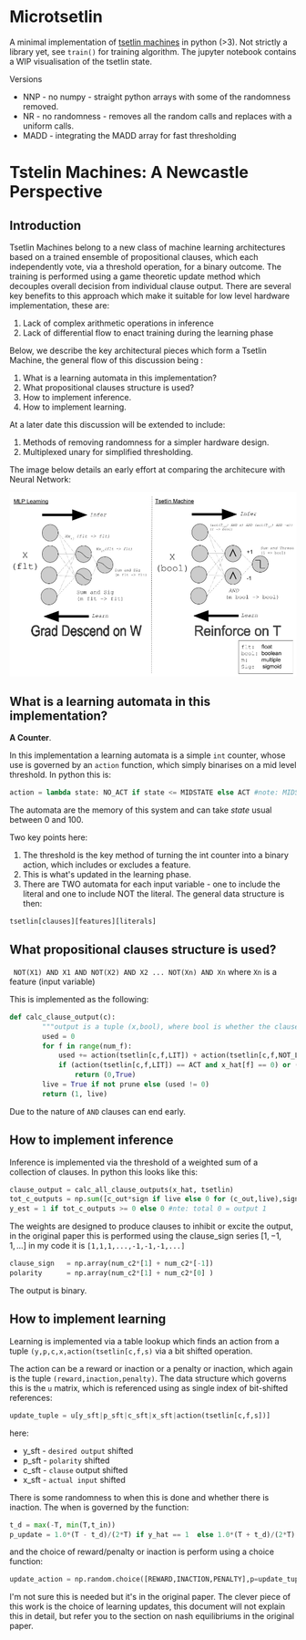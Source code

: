 # Microtsetlin

A minimal implementation of [tsetlin machines](https://arxiv.org/abs/1804.01508) in python (>3).
Not strictly a library yet, see `train()` for training algorithm.
The jupyter notebook contains a WIP visualisation of the tsetlin state.

Versions
- NNP - no numpy - straight python arrays with some of the randomness removed.
- NR - no randomness - removes all the random calls and replaces with a uniform calls.
- MADD - integrating the MADD array for fast thresholding



# Tstelin Machines: A Newcastle Perspective

## Introduction

Tsetlin Machines belong to a new class of machine learning architectures
based on a trained ensemble of propositional clauses, which each
independently vote, via a threshold operation, for a binary outcome.
The training is  performed using a game theoretic update method 
which decouples overall decision from individual clause output.
There are several key benefits to this
approach which make it suitable for low level hardware implementation, these are:

1. Lack of complex arithmetic operations in inference
2. Lack of differential flow to enact training during the learning phase 

Below, we describe the key architectural pieces which form a Tsetlin Machine, the general flow
of this discussion being :

1. What is a learning automata in this implementation?
2. What propositional clauses structure is used?
3. How to implement inference.
4. How to implement learning.

At a later date this discussion will be extended to include:

1. Methods of removing randomness for a simpler hardware design.
2. Multiplexed unary for simplified thresholding.

The image below details an early effort at comparing the architecure with Neural Network:

![iMAGE](MLPTSET.png)

## What is a learning automata in this implementation?

**A Counter**. 

In this implementation a learning automata is a simple `int` counter, whose use is governed
by an ``action`` function, which simply binarises on a mid level threshold. In python this is:

```python
action = lambda state: NO_ACT if state <= MIDSTATE else ACT #note: MIDSTATE = INACTION 
```
The automata are the memory of this system and can take _state_ usual between 0 and 100.

Two key points here:
1. The threshold is the key method of turning the int counter into a binary action, which includes or excludes
a feature.  
2. This is what's updated in the learning phase.
3. There are TWO automata for each input variable - one to include the literal and one to include 
NOT the literal. The general data structure is then:

```python
tsetlin[clauses][features][literals]
```

## What propositional clauses structure is used?

` NOT(X1) AND X1 AND NOT(X2) AND X2 ... NOT(Xn) AND Xn` where `Xn` is a feature (input variable)  

This is implemented as the following:

```python
def calc_clause_output(c):
        """output is a tuple (x,bool), where bool is whether the clause has used literals"""
        used = 0  
        for f in range(num_f):
            used += action(tsetlin[c,f,LIT]) + action(tsetlin[c,f,NOT_LIT])
            if (action(tsetlin[c,f,LIT]) == ACT and x_hat[f] == 0) or (action(tsetlin[c,f,NOT_LIT]) == ACT and x_hat[f] == 1):
                return (0,True)
        live = True if not prune else (used != 0)
        return (1, live) 
```
Due to the nature of `AND` clauses can end early.

## How to implement inference

Inference is implemented via the threshold of a weighted sum of a collection of clauses. In python this looks like
this:

```python
clause_output = calc_all_clause_outputs(x_hat, tsetlin)
tot_c_outputs = np.sum([c_out*sign if live else 0 for (c_out,live),sign in zip(clause_output,clause_sign)])
y_est = 1 if tot_c_outputs >= 0 else 0 #nte: total 0 = output 1
```

The weights are designed to produce clauses to inhibit or excite the output, in the original paper this is performed
using the clause_sign series $[1,-1,1, ... ]$ in my code it is `[1,1,1,...,-1,-1,-1,...]`

```python
clause_sign   = np.array(num_c2*[1] + num_c2*[-1]) 
polarity      = np.array(num_c2*[1] + num_c2*[0] ) 
```
The output is binary.

## How to implement learning

Learning is implemented via a table lookup which finds an action from a tuple `(y,p,c,x,action(tsetlin[c,f,s)` via a bit shifted
operation.

The action can be a reward or inaction or a penalty or inaction, which again is the tuple `(reward,inaction,penalty)`. The data structure which governs this is the `u` matrix, which is referenced using as single index of bit-shifted references: 

```python
update_tuple = u[y_sft|p_sft|c_sft|x_sft|action(tsetlin[c,f,s])]
```
here:
- y_sft - `desired output` shifted
- p_sft - `polarity` shifted 
- c_sft - `clause` output shifted 
- x_sft - `actual input` shifted

There is some randomness to when this is done and whether there is inaction. 
The when is governed by the function:

```python
t_d = max(-T, min(T,t_in))
p_update = 1.0*(T - t_d)/(2*T) if y_hat == 1  else 1.0*(T + t_d)/(2*T)
```

and the choice of reward/penalty or inaction is perform using a choice function:

```python            
update_action = np.random.choice([REWARD,INACTION,PENALTY],p=update_tuple)
```
I'm not sure this is needed but it's in the original paper.
The clever piece of this work is the choice of learning updates, this document will not explain this in detail, but refer you
to the section on nash equilibriums in the original paper.


